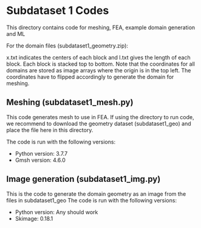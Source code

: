 # Subdataset 1 Codes

This directory contains code for meshing, FEA, example domain generation and ML

For the domain files (subdataset1_geometry.zip):

x.txt indicates the centers of each block and l.txt gives the length of each block. Each block is stacked top to bottom. Note that the coordinates for all domains are stored as image arrays where the origin is in the top left. The coordinates have to flipped accordingly to generate the domain for meshing.

## Meshing (subdataset1_mesh.py)
This code generates mesh to use in FEA. 
If using the directory to run code, we recommend to download the geometry dataset (subdataset1_geo) and place the file here in this directory.

The code is run with the following versions:

* Python version: 3.7.7
* Gmsh version: 4.6.0

## Image generation (subdataset1_img.py)

This is the code to generate the domain geometry as an image from the files in subdataset1_geo
The code is run with the following versions:

* Python version: Any should work
* Skimage: 0.18.1
